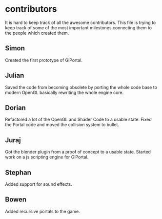 # contributors
It is hard to keep track of all the awesome contributors. This file is trying to keep track of some of the most important milestones connecting them to the people which created them.
## Simon
Created the first prototype of GlPortal.
## Julian
Saved the code from becoming obsolete by porting the whole code base to modern OpenGL basically rewriting the whole engine core.
## Dorian
Refactored a lot of the OpenGL and Shader Code to a usable state. Fixed the Portal code and moved the collision system to bullet.
## Juraj 
Got the blender plugin from a proof of concept to a usable state. Started work on a js scripting engine for GlPortal.
## Stephan
Added support for sound effects.
## Bowen
Added recursive portals to the game.
